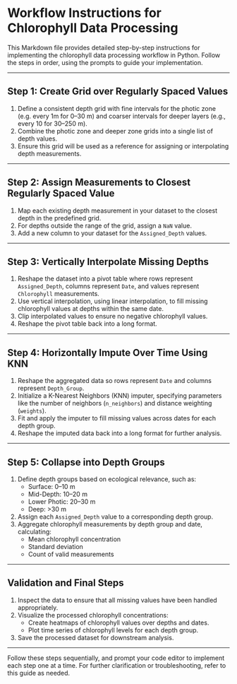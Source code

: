 # Workflow Instructions for Chlorophyll Data Processing

This Markdown file provides detailed step-by-step instructions for implementing the chlorophyll data processing workflow in Python. Follow the steps in order, using the prompts to guide your implementation.

---

## Step 1: Create Grid over Regularly Spaced Values

1. Define a consistent depth grid with fine intervals for the photic zone (e.g. every 1m for 0–30 m) and coarser intervals for deeper layers (e.g., every 10 for 30–250 m).
2. Combine the photic zone and deeper zone grids into a single list of depth values.
3. Ensure this grid will be used as a reference for assigning or interpolating depth measurements.

---

## Step 2: Assign Measurements to Closest Regularly Spaced Value

1. Map each existing depth measurement in your dataset to the closest depth in the predefined grid.
2. For depths outside the range of the grid, assign a `NaN` value.
3. Add a new column to your dataset for the `Assigned_Depth` values.

---

## Step 3: Vertically Interpolate Missing Depths

1. Reshape the dataset into a pivot table where rows represent `Assigned_Depth`, columns represent `Date`, and values represent `Chlorophyll` measurements.
2. Use vertical interpolation, using linear interpolation, to fill missing chlorophyll values at depths within the same date.
3. Clip interpolated values to ensure no negative chlorophyll values.
4. Reshape the pivot table back into a long format.

---

## Step 4: Horizontally Impute Over Time Using KNN

1. Reshape the aggregated data so rows represent `Date` and columns represent `Depth_Group`.
2. Initialize a K-Nearest Neighbors (KNN) imputer, specifying parameters like the number of neighbors (`n_neighbors`) and distance weighting (`weights`).
3. Fit and apply the imputer to fill missing values across dates for each depth group.
4. Reshape the imputed data back into a long format for further analysis.

---

## Step 5: Collapse into Depth Groups

1. Define depth groups based on ecological relevance, such as:
   - Surface: 0–10 m
   - Mid-Depth: 10–20 m
   - Lower Photic: 20–30 m
   - Deep: >30 m
2. Assign each `Assigned_Depth` value to a corresponding depth group.
3. Aggregate chlorophyll measurements by depth group and date, calculating:
   - Mean chlorophyll concentration
   - Standard deviation
   - Count of valid measurements

---

## Validation and Final Steps

1. Inspect the data to ensure that all missing values have been handled appropriately.
2. Visualize the processed chlorophyll concentrations:
   - Create heatmaps of chlorophyll values over depths and dates.
   - Plot time series of chlorophyll levels for each depth group.
3. Save the processed dataset for downstream analysis.

---

Follow these steps sequentially, and prompt your code editor to implement each step one at a time. For further clarification or troubleshooting, refer to this guide as needed.
